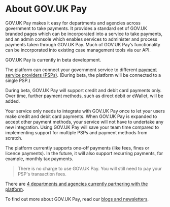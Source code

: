 # About GOV.UK Pay

GOV.UK Pay makes it easy for departments and agencies across government to take payments. It provides a standard set of GOV.UK branded pages which can be incorporated into a service to take payments, and an admin console which enables services to administer and process payments taken through GOV.UK Pay. Much of GOV.UK Pay’s functionality can be incorporated into existing case management tools via our API.

GOV.UK Pay is currently in beta development.

The platform can connect your government service to different [payment service providers (PSPs)](https://en.wikipedia.org/wiki/Payment_service_provider). (During beta, the platform will be connected to a single PSP.)

During beta, GOV.UK Pay will support credit and debit card payments only. Over time, further payment methods, such as direct debit or eWallet, will be added.

Your service only needs to integrate with GOV.UK Pay once to let your users make credit and debit card payments. When GOV.UK Pay is expanded to accept other payment methods, your service will not have to undertake any new integration. Using GOV.UK Pay will save your team time compared to implementing support for multiple PSPs and payment methods from scratch.

The platform currently supports one-off payments (like fees, fines or licence payments). In the future, it will also support recurring payments, for example, monthly tax payments.

>There is no charge to use GOV.UK Pay. You will still need to pay your PSP's transaction fees.

There are [4 departments and agencies currently partnering with the platform](https://gds.blog.gov.uk/2015/10/15/introducing-gov-uk-pay/).

To find out more about GOV.UK Pay, read our [blogs and newsletters](https://govukpay-docs.cloudapps.digital/#support-contact-and-more-information).
